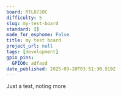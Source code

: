```yaml
---
board: RTL8720C
difficulty: 5
slug: my-test-board
standard: []
made_for_esphome: False
title: my test board
project_url: null
tags: [development]
gpio_pins:
  GPIO0: adfasd
date_published: 2025-03-20T03:51:30.019Z
---
```


Just a test, noting more